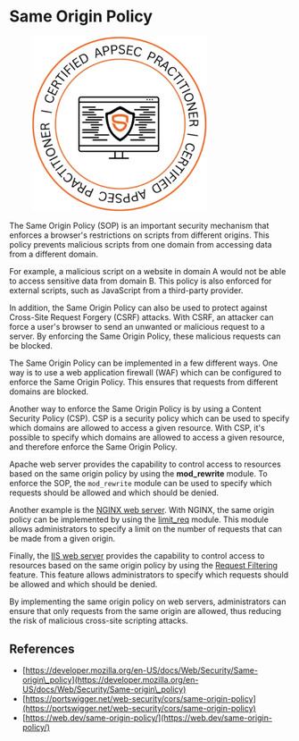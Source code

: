 # Same Origin Policy

<figure><img src=".gitbook/assets/image (8).png" alt="" width="314"><figcaption></figcaption></figure>



The Same Origin Policy (SOP) is an important security mechanism that enforces a browser's restrictions on scripts from different origins. This policy prevents malicious scripts from one domain from accessing data from a different domain.

For example, a malicious script on a website in domain A would not be able to access sensitive data from domain B. This policy is also enforced for external scripts, such as JavaScript from a third-party provider.

In addition, the Same Origin Policy can also be used to protect against Cross-Site Request Forgery (CSRF) attacks. With CSRF, an attacker can force a user's browser to send an unwanted or malicious request to a server. By enforcing the Same Origin Policy, these malicious requests can be blocked.

The Same Origin Policy can be implemented in a few different ways. One way is to use a web application firewall (WAF) which can be configured to enforce the Same Origin Policy. This ensures that requests from different domains are blocked.

Another way to enforce the Same Origin Policy is by using a Content Security Policy (CSP). CSP is a security policy which can be used to specify which domains are allowed to access a given resource. With CSP, it's possible to specify which domains are allowed to access a given resource, and therefore enforce the Same Origin Policy.

Apache web server provides the capability to control access to resources based on the same origin policy by using the **mod\_rewrite** module. To enforce the SOP, the `mod_rewrite` module can be used to specify which requests should be allowed and which should be denied.

Another example is the [NGINX web server](https://nginx.org/). With NGINX, the same origin policy can be implemented by using the [limit\_req](https://nginx.org/en/docs/http/ngx\_http\_limit\_req\_module.html) module. This module allows administrators to specify a limit on the number of requests that can be made from a given origin.

Finally, the [IIS web server](https://www.iis.net/) provides the capability to control access to resources based on the same origin policy by using the [Request Filtering](https://docs.microsoft.com/en-us/iis/configuration/system.webserver/security/requestfiltering/) feature. This feature allows administrators to specify which requests should be allowed and which should be denied.

By implementing the same origin policy on web servers, administrators can ensure that only requests from the same origin are allowed, thus reducing the risk of malicious cross-site scripting attacks.



## References <a href="#22a2" id="22a2"></a>

* [https://developer.mozilla.org/en-US/docs/Web/Security/Same-origin\_policy](https://developer.mozilla.org/en-US/docs/Web/Security/Same-origin\_policy)
* [https://portswigger.net/web-security/cors/same-origin-policy](https://portswigger.net/web-security/cors/same-origin-policy)
* [https://web.dev/same-origin-policy/](https://web.dev/same-origin-policy/)
